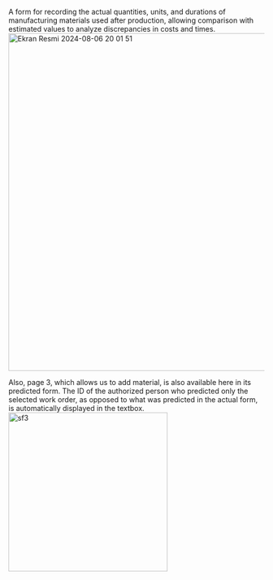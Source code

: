 A form for recording the actual quantities, units, and durations of manufacturing materials used after production, allowing comparison with estimated values to analyze discrepancies in costs and times.
<img width="665" alt="Ekran Resmi 2024-08-06 20 01 51" src="https://github.com/user-attachments/assets/cbd70155-7dd8-4eff-9a74-bbffbe4ae608">

Also, page 3, which allows us to add material, is also available here in its predicted form. The ID of the authorized person who predicted only the selected work order, as opposed to what was predicted in the actual form, is automatically displayed in the textbox.
<img width="313" alt="sf3" src="https://github.com/user-attachments/assets/ec8d3cf3-df8b-4779-91d0-97eca9cdb71c">
